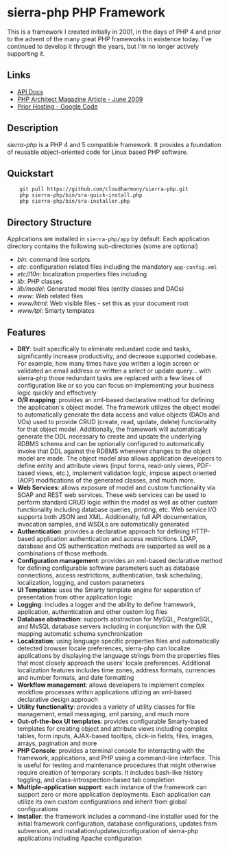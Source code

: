 # sierra-php PHP Framework

This is a framework I created initially in 2001, in the days of PHP 4 and prior
to the advent of the many great PHP frameworks in existence today. I've 
continued to develop it through the years, but I'm no longer actively supporting 
it.

## Links
* [API Docs](http://api.sierra-php.org)
* [PHP Architect Magazine Article - June 2009](http://doc.sierra-php.org/php-architect-overview-article-june-2009.pdf)
* [Prior Hosting - Google Code](http://code.google.com/p/sierra-php)

## Description
*sierra-php* is a PHP 4 and 5 compatible framework. It provides a foundation of 
reusable object-oriented code for Linux based PHP software.

## Quickstart
        git pull https://github.com/cloudharmony/sierra-php.git
        php sierra-php/bin/sra-quick-install.php
        php sierra-php/bin/sra-installer.php

## Directory Structure
Applications are installed in `sierra-php/app` by default. Each application
directory contains the following sub-directories (some are optional)

* *bin*: command line scripts
* *etc*: configuration related files including the mandatory `app-config.xml`
* *etc/l10n*: localization properties files including
* *lib*: PHP classes
* *lib/model*: Generated model files (entity classes and DAOs)
* *www*: Web related files
* *www/html*: Web visible files - set this as your document root
* *www/tpl*: Smarty templates

## Features
* **DRY**: built specifically to eliminate redundant code and tasks, significantly increase productivity, and decrease supported codebase. For example, how many times have you written a login screen or validated an email address or written a select or update query... with sierra-php those redundant tasks are replaced with a few lines of configuration like <restrict-access match="admin.php"> or <attribute name="email" depends="email" /> so you can focus on implementing your business logic quickly and effectively
* **O/R mapping**: provides an xml-based declarative method for defining the application's object model. The framework utilizes the object model to automatically generate the data access and value objects (DAOs and VOs) used to provide CRUD (create, read, update, delete) functionality for that object model. Additionally, the framework will automatically generate the DDL necessary to create and update the underlying RDBMS schema and can be optionally configured to automatically invoke that DDL against the RDBMS whenever changes to the object model are made. The object model also allows application developers to define entity and attribute views (input forms, read-only views, PDF-based views, etc.), implement validation logic, impose aspect oriented (AOP) modifications of the generated classes, and much more.
* **Web Services**: allows exposure of model and custom functionality via SOAP and REST web services. These web services can be used to perform standard CRUD logic within the model as well as other custom functionality including database queries, printing, etc. Web service I/O supports both JSON and XML. Additionally, full API documentation, invocation samples, and WSDLs are automatically generated
* **Authentication**: provides a declarative approach for defining HTTP-based application authentication and access restrictions. LDAP, database and OS authentication methods are supported as well as a combinations of those methods.
* **Configuration management**: provides an xml-based declarative method for defining configurable software parameters such as database connections, access restrictions, authentication, task scheduling, localization, logging, and custom parameters
* **UI Templates**: uses the Smarty template engine for separation of presentation from other application logic
* **Logging**: includes a logger and the ability to define framework, application, authentication and other custom log files
* **Database abstraction**: supports abstraction for MySQL, PostgreSQL, and MsSQL database servers including in conjunction with the O/R mapping automatic schema synchronization
* **Localization**: using language specific properties files and automatically detected browser locale preferences, sierra-php can localize applications by displaying the language strings from the properties files that most closely approach the users' locale preferences. Additional localization features includes time zones, address formats, currencies and number formats, and date formatting
* **Workflow management**: allows developers to implement complex workflow processes within applications utlizing an xml-based declarative design approach
* **Utility functionality**: provides a variety of utility classes for file management, email messaging, xml parsing, and much more
* **Out-of-the-box UI templates**: provides configurable Smarty-based templates for creating object and attribute views including complex tables, form inputs, AJAX-based tooltips, click-in fields, files, images, arrays, pagination and more
* **PHP Console**: provides a terminal console for interracting with the framework, applications, and PHP using a command-line interface. This is useful for testing and maintenance procedures that might otherwise require creation of temporary scripts. It includes bash-like history toggling, and class-introspection-based tab completion
* **Multiple-application support**: each instance of the framework can support zero or more application deployments. Each application can utilize its own custom configurations and inherit from global configurations
* **Installer**: the framework includes a command-line installer used for the initial framework configuration, database configurations, updates from subversion, and installation/updates/configuration of sierra-php applications including Apache configuration
